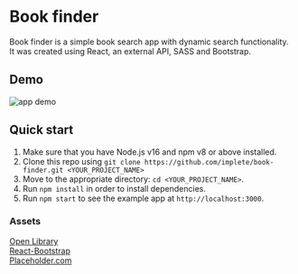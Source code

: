 # Book finder

Book finder is a simple book search app with dynamic search functionality. It was created using React, an external API, SASS and Bootstrap.

## Demo

![app demo](https://github.com/implete/book-finder/raw/main/demo.gif "Book finder demo")

## Quick start

1.  Make sure that you have Node.js v16 and npm v8 or above installed.
2.  Clone this repo using `git clone https://github.com/implete/book-finder.git <YOUR_PROJECT_NAME>`
3.  Move to the appropriate directory: `cd <YOUR_PROJECT_NAME>`.<br />
4.  Run `npm install` in order to install dependencies.<br />
5.  Run `npm start` to see the example app at `http://localhost:3000`.

### Assets

[Open Library](https://openlibrary.org/developers/api)<br />
[React-Bootstrap](https://react-bootstrap.github.io/)<br />
[Placeholder.com](https://placeholder.com/)<br />
